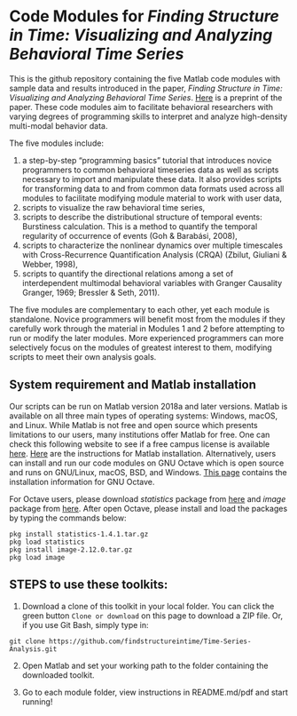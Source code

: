 # Code Modules for *Finding Structure in Time: Visualizing and Analyzing Behavioral Time Series*

This is the github repository containing the five Matlab code modules with sample data and results introduced in the paper, *Finding Structure in Time: Visualizing and Analyzing Behavioral Time Series*. [Here](https://psyarxiv.com/mpz9g/) is a preprint of the paper. These code modules aim to facilitate behavioral researchers with varying degrees of programming skills to interpret and analyze high-density multi-modal behavior data.

The five modules include: 
1) a step-by-step “programming basics” tutorial that introduces novice programmers to common behavioral timeseries data as well as scripts necessary to import and manipulate these data. It also provides scripts for transforming data to and from common data formats used across all modules to facilitate modifying module material to work with user data,
2) scripts to visualize the raw behavioral time series, 
3) scripts to describe the distributional structure of temporal events: Burstiness calculation. This is a method to quantify the temporal regularity of occurrence of events (Goh & Barabási, 2008), 
4) scripts to characterize the nonlinear dynamics over multiple timescales with Cross-Recurrence Quantification Analysis (CRQA) (Zbilut, Giuliani & Webber, 1998),
5) scripts to quantify the directional relations among a set of interdependent multimodal behavioral variables with Granger Causality Granger, 1969; Bressler & Seth, 2011).

The five modules are complementary to each other, yet each module is standalone. Novice programmers will benefit most from the modules if they carefully work through the material in Modules 1 and 2 before attempting to run or modify the later modules. More experienced programmers can more selectively focus on the modules of greatest interest to them, modifying scripts to meet their own analysis goals. 

## System requirement and Matlab installation
Our scripts can be run on Matlab version 2018a and later versions. Matlab is available on all three main types of operating systems: Windows, macOS, and Linux. While Matlab is not free and open source which presents limitations to our users, many institutions offer Matlab for free. One can check this following website to see if a free campus license is available [here](https://www.mathworks.com/academia/tah-support-program/eligibility.html). [Here](https://www.mathworks.com/help/install/ug/install-and-activate-without-an-internet-connection.html) are the instructions for Matlab installation. Alternatively, users can install and run our code modules on GNU Octave which is open source and runs on GNU/Linux, macOS, BSD, and Windows. [This page](https://www.gnu.org/software/octave/#install) contains the installation information for GNU Octave.

For Octave users, please download *statistics* package from [here](https://octave.sourceforge.io/statistics/index.html) and *image* package from [here](https://octave.sourceforge.io/image/). After open Octave, please install and load the packages by typing the commands below: 
```
pkg install statistics-1.4.1.tar.gz
pkg load statistics
pkg install image-2.12.0.tar.gz
pkg load image
```

## STEPS to use these toolkits:
1. Download a clone of this toolkit in your local folder. You can click the green button `Clone or download` on this page to download a ZIP file. Or, if you use Git Bash, simply type in:
```
git clone https://github.com/findstructureintime/Time-Series-Analysis.git
```
2. Open Matlab and set your working path to the folder containing the downloaded toolkit.

3. Go to each module folder, view instructions in README.md/pdf and start running!
